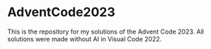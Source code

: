 # AdventCode2023

This is the repository for my solutions of the Advent Code 2023.
All solutions were made without AI in Visual Code 2022.
